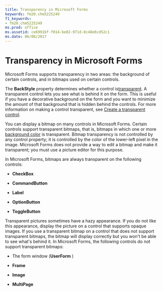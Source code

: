 ```yaml
---
title: Transparency in Microsoft Forms
keywords: fm20.chm5225249
f1_keywords:
- fm20.chm5225249
ms.prod: office
ms.assetid: ce6991bf-f014-be02-971d-8c48e6cd52c1
ms.date: 06/08/2017
---
```



# Transparency in Microsoft Forms

Microsoft Forms supports transparency in two areas: the background of certain controls, and in bitmaps used on certain controls.

The  **BackStyle** property determines whether a control is[transparent](../../Glossary/glossary-vba.md). A transparent control lets you see what is behind it on the form. This is useful if you have a decorative background on the form and you want to minimize the amount of that background that is hidden behind the controls. For more information on making a control transparent, see [Create a transparent control](create-a-transparent-control.md).

You can display a bitmap on many controls in Microsoft Forms. Certain controls support transparent bitmaps, that is, bitmaps in which one or more [background color](../../Glossary/glossary-vba.md) is transparent. Bitmap transparency is not controlled by any control property; it is controlled by the color of the lower-left pixel in the image. Microsoft Forms does not provide a way to edit a bitmap and make it transparent; you must use a picture editor for this purpose.

In Microsoft Forms, bitmaps are always transparent on the following controls:


-  **CheckBox**
    
-  **CommandButton**
    
-  **Label**
    
-  **OptionButton**
    
-  **ToggleButton**
    

Transparent pictures sometimes have a hazy appearance. If you do not like this appearance, display the picture on a control that supports opaque images.
If you use a transparent bitmap on a control that does not support transparent bitmaps, the bitmap will display correctly but you won't be able to see what's behind it. In Microsoft Forms, the following controls do not support transparent bitmaps:


- The form window (**UserForm** )
    
-  **Frame**
    
-  **Image**
    
-  **MultiPage**
    


